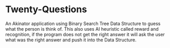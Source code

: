 # Twenty-Questions
An Akinator application using Binary Search Tree Data Structure to guess what the person is think of. 
This also uses AI heuristic called reward and recognition, if the program does not get the 
right answer it will ask the user what was the right answer and push it into the Data Structure. 
